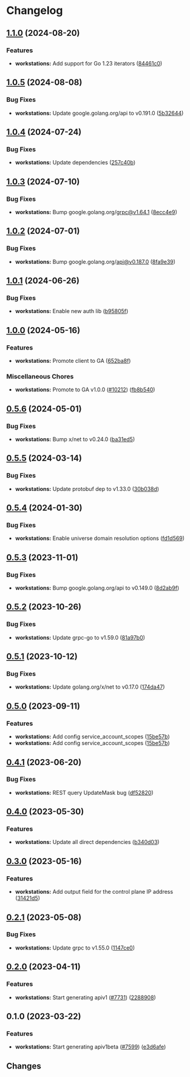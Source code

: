 # Changelog



## [1.1.0](https://github.com/googleapis/google-cloud-go/compare/workstations/v1.0.5...workstations/v1.1.0) (2024-08-20)


### Features

* **workstations:** Add support for Go 1.23 iterators ([84461c0](https://github.com/googleapis/google-cloud-go/commit/84461c0ba464ec2f951987ba60030e37c8a8fc18))

## [1.0.5](https://github.com/googleapis/google-cloud-go/compare/workstations/v1.0.4...workstations/v1.0.5) (2024-08-08)


### Bug Fixes

* **workstations:** Update google.golang.org/api to v0.191.0 ([5b32644](https://github.com/googleapis/google-cloud-go/commit/5b32644eb82eb6bd6021f80b4fad471c60fb9d73))

## [1.0.4](https://github.com/googleapis/google-cloud-go/compare/workstations/v1.0.3...workstations/v1.0.4) (2024-07-24)


### Bug Fixes

* **workstations:** Update dependencies ([257c40b](https://github.com/googleapis/google-cloud-go/commit/257c40bd6d7e59730017cf32bda8823d7a232758))

## [1.0.3](https://github.com/googleapis/google-cloud-go/compare/workstations/v1.0.2...workstations/v1.0.3) (2024-07-10)


### Bug Fixes

* **workstations:** Bump google.golang.org/grpc@v1.64.1 ([8ecc4e9](https://github.com/googleapis/google-cloud-go/commit/8ecc4e9622e5bbe9b90384d5848ab816027226c5))

## [1.0.2](https://github.com/googleapis/google-cloud-go/compare/workstations/v1.0.1...workstations/v1.0.2) (2024-07-01)


### Bug Fixes

* **workstations:** Bump google.golang.org/api@v0.187.0 ([8fa9e39](https://github.com/googleapis/google-cloud-go/commit/8fa9e398e512fd8533fd49060371e61b5725a85b))

## [1.0.1](https://github.com/googleapis/google-cloud-go/compare/workstations/v1.0.0...workstations/v1.0.1) (2024-06-26)


### Bug Fixes

* **workstations:** Enable new auth lib ([b95805f](https://github.com/googleapis/google-cloud-go/commit/b95805f4c87d3e8d10ea23bd7a2d68d7a4157568))

## [1.0.0](https://github.com/googleapis/google-cloud-go/compare/workstations/v0.5.6...workstations/v1.0.0) (2024-05-16)


### Features

* **workstations:** Promote client to GA ([652ba8f](https://github.com/googleapis/google-cloud-go/commit/652ba8fa79d4d23b4267fd201acf5ca692228959))


### Miscellaneous Chores

* **workstations:** Promote to GA v1.0.0 ([#10212](https://github.com/googleapis/google-cloud-go/issues/10212)) ([fb8b540](https://github.com/googleapis/google-cloud-go/commit/fb8b5403ae1ac96c7ee57d4bbb22d7cdf17039a7))

## [0.5.6](https://github.com/googleapis/google-cloud-go/compare/workstations/v0.5.5...workstations/v0.5.6) (2024-05-01)


### Bug Fixes

* **workstations:** Bump x/net to v0.24.0 ([ba31ed5](https://github.com/googleapis/google-cloud-go/commit/ba31ed5fda2c9664f2e1cf972469295e63deb5b4))

## [0.5.5](https://github.com/googleapis/google-cloud-go/compare/workstations/v0.5.4...workstations/v0.5.5) (2024-03-14)


### Bug Fixes

* **workstations:** Update protobuf dep to v1.33.0 ([30b038d](https://github.com/googleapis/google-cloud-go/commit/30b038d8cac0b8cd5dd4761c87f3f298760dd33a))

## [0.5.4](https://github.com/googleapis/google-cloud-go/compare/workstations/v0.5.3...workstations/v0.5.4) (2024-01-30)


### Bug Fixes

* **workstations:** Enable universe domain resolution options ([fd1d569](https://github.com/googleapis/google-cloud-go/commit/fd1d56930fa8a747be35a224611f4797b8aeb698))

## [0.5.3](https://github.com/googleapis/google-cloud-go/compare/workstations/v0.5.2...workstations/v0.5.3) (2023-11-01)


### Bug Fixes

* **workstations:** Bump google.golang.org/api to v0.149.0 ([8d2ab9f](https://github.com/googleapis/google-cloud-go/commit/8d2ab9f320a86c1c0fab90513fc05861561d0880))

## [0.5.2](https://github.com/googleapis/google-cloud-go/compare/workstations/v0.5.1...workstations/v0.5.2) (2023-10-26)


### Bug Fixes

* **workstations:** Update grpc-go to v1.59.0 ([81a97b0](https://github.com/googleapis/google-cloud-go/commit/81a97b06cb28b25432e4ece595c55a9857e960b7))

## [0.5.1](https://github.com/googleapis/google-cloud-go/compare/workstations/v0.5.0...workstations/v0.5.1) (2023-10-12)


### Bug Fixes

* **workstations:** Update golang.org/x/net to v0.17.0 ([174da47](https://github.com/googleapis/google-cloud-go/commit/174da47254fefb12921bbfc65b7829a453af6f5d))

## [0.5.0](https://github.com/googleapis/google-cloud-go/compare/workstations/v0.4.1...workstations/v0.5.0) (2023-09-11)


### Features

* **workstations:** Add config service_account_scopes ([15be57b](https://github.com/googleapis/google-cloud-go/commit/15be57b9264a793494cedc3966034fa20f56d7c5))
* **workstations:** Add config service_account_scopes ([15be57b](https://github.com/googleapis/google-cloud-go/commit/15be57b9264a793494cedc3966034fa20f56d7c5))

## [0.4.1](https://github.com/googleapis/google-cloud-go/compare/workstations/v0.4.0...workstations/v0.4.1) (2023-06-20)


### Bug Fixes

* **workstations:** REST query UpdateMask bug ([df52820](https://github.com/googleapis/google-cloud-go/commit/df52820b0e7721954809a8aa8700b93c5662dc9b))

## [0.4.0](https://github.com/googleapis/google-cloud-go/compare/workstations/v0.3.0...workstations/v0.4.0) (2023-05-30)


### Features

* **workstations:** Update all direct dependencies ([b340d03](https://github.com/googleapis/google-cloud-go/commit/b340d030f2b52a4ce48846ce63984b28583abde6))

## [0.3.0](https://github.com/googleapis/google-cloud-go/compare/workstations/v0.2.1...workstations/v0.3.0) (2023-05-16)


### Features

* **workstations:** Add output field for the control plane IP address ([31421d5](https://github.com/googleapis/google-cloud-go/commit/31421d52c3bf3b7baa235fb6cb18bb8a786398df))

## [0.2.1](https://github.com/googleapis/google-cloud-go/compare/workstations/v0.2.0...workstations/v0.2.1) (2023-05-08)


### Bug Fixes

* **workstations:** Update grpc to v1.55.0 ([1147ce0](https://github.com/googleapis/google-cloud-go/commit/1147ce02a990276ca4f8ab7a1ab65c14da4450ef))

## [0.2.0](https://github.com/googleapis/google-cloud-go/compare/workstations/v0.1.0...workstations/v0.2.0) (2023-04-11)


### Features

* **workstations:** Start generating apiv1 ([#7731](https://github.com/googleapis/google-cloud-go/issues/7731)) ([2288908](https://github.com/googleapis/google-cloud-go/commit/228890869f52365de3f23ed431517470df64da20))

## 0.1.0 (2023-03-22)


### Features

* **workstations:** Start generating apiv1beta ([#7599](https://github.com/googleapis/google-cloud-go/issues/7599)) ([e3d6afe](https://github.com/googleapis/google-cloud-go/commit/e3d6afe79ddc4579b54934b4884891f35cc3d1a3))

## Changes

